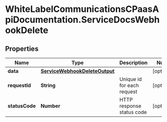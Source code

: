 # WhiteLabelCommunicationsCPaasApiDocumentation.ServiceDocsWebhookDelete

## Properties

Name | Type | Description | Notes
------------ | ------------- | ------------- | -------------
**data** | [**ServiceWebhookDeleteOutput**](ServiceWebhookDeleteOutput.md) |  | [optional] 
**requestId** | **String** | Unique id for each request | [optional] 
**statusCode** | **Number** | HTTP response status code | [optional] 


